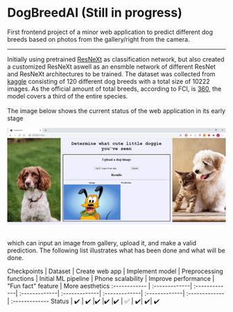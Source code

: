# DogBreedAI (Still in progress)
First frontend project of a minor web application to predict different dog breeds based on photos from the gallery/right from the camera. 

<hr>

Initially using pretrained [ResNeXt](https://arxiv.org/abs/1611.05431) as classification network, but also created a customized ResNeXt aswell as an ensmble network of different ResNet and ResNeXt architectures to be trained. The dataset was collected from [kaggle](https://www.kaggle.com/c/dog-breed-identification/data) consisting of 120 different dog breeds with a total size of 10222 images. As the official amount of total breeds, according to FCI, is [360](https://www.psychologytoday.com/us/blog/canine-corner/201305/how-many-breeds-dogs-are-there-in-the-world), the model covers a third of the entire species.
<br>
<br>
The image below shows the current status of the web application in its early stage

![Current status](https://github.com/olof98johansson/DogBreedAI/blob/main/status/first.PNG?raw=true)

<br>
which can input an image from gallery, upload it, and make a valid prediction. The following list illustrates what has been done and what will be done.

Checkpoints | Dataset | Create web app | Implement model | Preprocessing functions | Initial ML pipeline | Phone scalability | Improve performance | "Fun fact" feature | More aesthetics
:------------ | :-------------| :-------------| :-------------| :-------------| :-------------| :-------------| :-------------| :-------------
Status | :heavy_check_mark: | :heavy_check_mark: |:heavy_check_mark: |:heavy_check_mark: |:heavy_check_mark: | :white_check_mark: | :heavy_check_mark:| :heavy_check_mark:| :heavy_check_mark:

